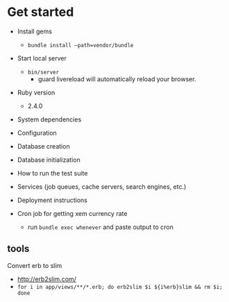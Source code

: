 # Get started
- Install gems
    - `bundle install –path=vendor/bundle`

- Start local server
    - `bin/server`
        - guard livereload will automatically reload your browser.

- Ruby version
    - 2.4.0 

- System dependencies

- Configuration

- Database creation

- Database initialization

- How to run the test suite

- Services (job queues, cache servers, search engines, etc.)

- Deployment instructions

- Cron job for getting xem currency rate
    - run `bundle exec whenever` and paste output to cron

## tools
Convert erb to slim
- http://erb2slim.com/
- `for i in app/views/**/*.erb; do erb2slim $i ${i%erb}slim && rm $i; done`

